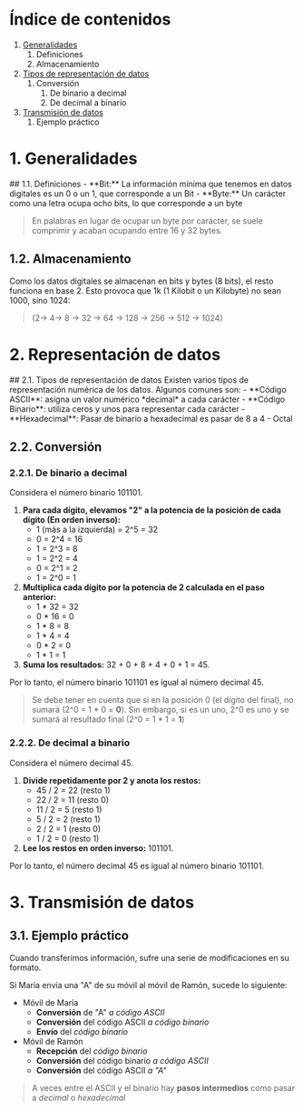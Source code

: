 # Índice de contenidos

1. [Generalidades](#generalidades)
	1. Definiciones
	2. Almacenamiento
2. [Tipos de representación de datos](#representacion-de-datos)
	1. Conversión
		1. De binario a decimal
		2. De decimal a binario
3. [Transmisión de datos](#transmision-de-datos)
	1. Ejemplo práctico

# 1. Generalidades
<a name="generalidades" />
## 1.1. Definiciones
- **Bit:** La información mínima que tenemos en datos digitales es un 0 o un 1, que corresponde a un Bit
- **Byte:** Un carácter como una letra ocupa ocho bits, lo que corresponde a un byte

> En palabras en lugar de ocupar un byte por carácter, se suele comprimir y acaban ocupando entre 16 y 32 bytes.

## 1.2. Almacenamiento 
Como los datos digitales se almacenan en bits y bytes (8 bits), el resto funciona en base 2.
Esto provoca que 1k (1 Kilobit o un Kilobyte) no sean 1000, sino 1024: 

>(2-> 4-> 8 -> 32 -> 64 -> 128 -> 256 -> 512 -> 1024)

# 2. Representación de datos
<a name="representacion-de-datos" />
## 2.1. Tipos de representación de datos
Existen varios tipos de representación numérica de los datos.
Algunos comunes son:
- **Código ASCII**: asigna un valor numérico *decimal* a cada carácter
- **Código Binario**: utiliza ceros y unos para representar cada carácter
- **Hexadecimal**: Pasar de binario a hexadecimal es pasar de 8 a 4
- Octal

## 2.2. Conversión

### 2.2.1. De binario a decimal
Considera el número binario 101101. 

1. **Para cada dígito, elevamos "2" a la potencia de la posición de cada dígito (En orden inverso):**
    - 1 (más a la izquierda) = 2^5 = 32
    - 0 = 2^4 = 16
    - 1 = 2^3 = 8
    - 1 = 2^2 = 4
    - 0 = 2^1 = 2
    - 1 = 2^0 = 1
2. **Multiplica cada dígito por la potencia de 2 calculada en el paso anterior:**
    - 1 \* 32 = 32
    - 0 \* 16 = 0
    - 1 \* 8 = 8
    - 1 \* 4 = 4
    - 0 \* 2 = 0
    - 1 \* 1 = 1
3. **Suma los resultados:** 32 + 0 + 8 + 4 + 0 + 1 = 45.

Por lo tanto, el número binario 101101 es igual al número decimal 45.

> Se debe tener en cuenta que si en la posición 0 (el dígito del final), no sumará (2^0 = 1 * 0 = **0**).
> Sin embargo, si es un uno, 2^0 es uno y se sumará al resultado final (2^0 = 1 * 1 = **1**)
### 2.2.2. De decimal a binario
Considera el número decimal 45. 

1. **Divide repetidamente por 2 y anota los restos:**
    - 45 / 2 = 22 (resto 1)
    - 22 / 2 = 11 (resto 0)
    - 11 / 2 = 5 (resto 1)
    - 5 / 2 = 2 (resto 1)
    - 2 / 2 = 1 (resto 0)
    - 1 / 2 = 0 (resto 1)
2. **Lee los restos en orden inverso:** 101101.

Por lo tanto, el número decimal 45 es igual al número binario 101101.
<a name="transmision-de-datos" />
# 3. Transmisión de datos

## 3.1. Ejemplo práctico
Cuando transferimos información, sufre una serie de modificaciones en su formato.

Si María envía una "A" de su móvil al móvil de Ramón, sucede lo siguiente:
- Móvil de María
	- **Conversión** de "A" *a código ASCII*
	- **Conversión** del código ASCII *a código binario*
	- **Envío** del *código binario*
- Móvil de Ramón
	- **Recepción** del *código binario*
	- **Conversión** del código binario *a código ASCII*
	- **Conversión** del código ASCII *a "A"*

> A veces entre el ASCII y el binario hay **pasos intermedios** como pasar a *decimal* o *hexadecimal*
